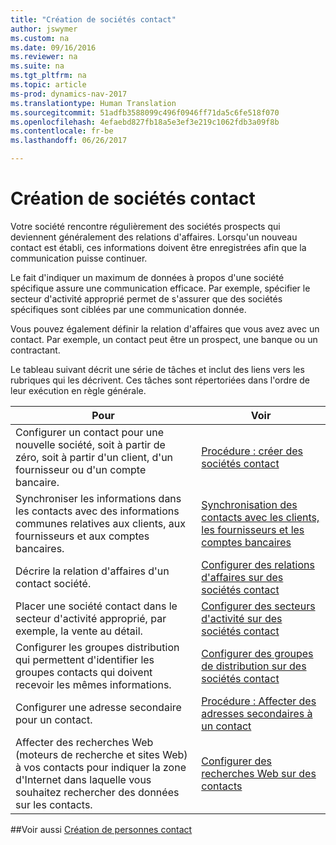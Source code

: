 ```yaml
---
title: "Création de sociétés contact"
author: jswymer
ms.custom: na
ms.date: 09/16/2016
ms.reviewer: na
ms.suite: na
ms.tgt_pltfrm: na
ms.topic: article
ms-prod: dynamics-nav-2017
ms.translationtype: Human Translation
ms.sourcegitcommit: 51adfb3588099c496f0946ff71da5c6fe518f070
ms.openlocfilehash: 4efaebd827fb18a5e3ef3e219c1062fdb3a09f8b
ms.contentlocale: fr-be
ms.lasthandoff: 06/26/2017

---
```

# <a name="create-contact-companies"></a>Création de sociétés contact
Votre société rencontre régulièrement des sociétés prospects qui deviennent généralement des relations d'affaires. Lorsqu'un nouveau contact est établi, ces informations doivent être enregistrées afin que la communication puisse continuer.

Le fait d'indiquer un maximum de données à propos d'une société spécifique assure une communication efficace. Par exemple, spécifier le secteur d'activité approprié permet de s'assurer que des sociétés spécifiques sont ciblées par une communication donnée.

Vous pouvez également définir la relation d'affaires que vous avez avec un contact. Par exemple, un contact peut être un prospect, une banque ou un contractant.

Le tableau suivant décrit une série de tâches et inclut des liens vers les rubriques qui les décrivent. Ces tâches sont répertoriées dans l'ordre de leur exécution en règle générale.

|Pour |Voir |
|---|----|
|Configurer un contact pour une nouvelle société, soit à partir de zéro, soit à partir d'un client, d'un fournisseur ou d'un compte bancaire.|[Procédure : créer des sociétés contact](marketing-how-create-contact-companies.md)|
|Synchroniser les informations dans les contacts avec des informations communes relatives aux clients, aux fournisseurs et aux comptes bancaires.|[Synchronisation des contacts avec les clients, les fournisseurs et les comptes bancaires](marketing-synchronize-contacts-customers-vendors-bank-accounts.md)|
|Décrire la relation d'affaires d'un contact société.|[Configurer des relations d'affaires sur des sociétés contact](marketing-business-relations.md)|
|Placer une société contact dans le secteur d'activité approprié, par exemple, la vente au détail.|[Configurer des secteurs d'activité sur des sociétés contact](marketing-industry-groups.md)|
|Configurer les groupes distribution qui permettent d'identifier les groupes contacts qui doivent recevoir les mêmes informations.|[Configurer des groupes de distribution sur des sociétés contact](marketing-mailing-groups.md)|
|Configurer une adresse secondaire pour un contact.|[Procédure : Affecter des adresses secondaires à un contact](marketing-how-assign-alternative-address.md)|
|Affecter des recherches Web (moteurs de recherche et sites Web) à vos contacts pour indiquer la zone d'Internet dans laquelle vous souhaitez rechercher des données sur les contacts.|[Configurer des recherches Web sur des contacts](marketing-web-sources.md)|

##<a name="see-also"></a>Voir aussi
[Création de personnes contact](marketing-create-contact-persons.md)

